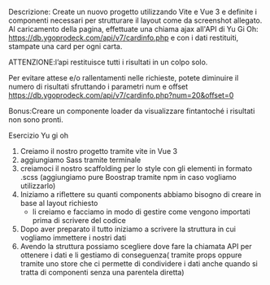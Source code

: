 Descrizione:
Create un nuovo progetto utilizzando Vite e Vue 3 e definite i componenti necessari per strutturare il layout come da screenshot allegato.
Al caricamento della pagina, effettuate una chiama ajax all'API di Yu Gi Oh: https://db.ygoprodeck.com/api/v7/cardinfo.php e con i dati restituiti, stampate una card per ogni carta.

ATTENZIONE:l’api restituisce tutti i risultati in un colpo solo.

Per evitare attese e/o rallentamenti nelle richieste, potete diminuire il numero di risultati sfruttando i parametri num e offset
https://db.ygoprodeck.com/api/v7/cardinfo.php?num=20&offset=0

Bonus:Creare un componente loader da visualizzare fintantoché i risultati non sono pronti.

Esercizio Yu gi oh 

1) Creiamo il nostro progetto tramite vite in Vue 3 
2) aggiungiamo Sass tramite terminale 
3) creiamoci il nostro scaffolding per lo style con gli elementi in formato .scss (aggiungiamo pure Boostrap tramite npm in caso vogliamo utilizzarlo)
4) Iniziamo a riflettere su quanti components abbiamo bisogno di creare in base al layout richiesto
    - li creiamo e facciamo in modo di gestire come vengono importati prima di scrivere del codice
5) Dopo aver preparato il tutto iniziamo a scrivere la struttura in cui vogliamo immettere i nostri dati
6) Avendo la struttura possiamo scegliere dove fare la chiamata API per ottenere i dati e li gestiamo di conseguenza( tramite props oppure tramite uno store che ci permette di condividere i dati anche quando si tratta di componenti senza una parentela diretta)
